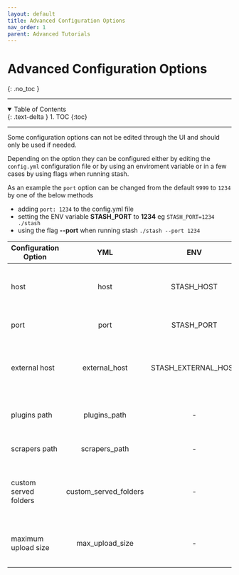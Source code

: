 ```yaml
---
layout: default
title: Advanced Configuration Options
nav_order: 1
parent: Advanced Tutorials
---
```

# **Advanced Configuration Options**
{: .no_toc }

---

<details open markdown="block">
  <summary>
    Table of Contents
  </summary>
  {: .text-delta }
1. TOC
{:toc}
</details>

---

Some configuration options can not be edited through the UI and should only be used if needed.

Depending on the option they can be configured either by editing the `config.yml` configuration file or by using an enviroment variable or in a few cases by using flags when running stash.

As an example the `port` option can be changed from the default `9999` to `1234`  by one of the below methods

* adding `port: 1234` to the config.yml file
* setting the ENV variable **STASH_PORT** to **1234** eg `STASH_PORT=1234 ./stash`
* using the flag **--port** when running stash  `./stash --port 1234`


Configuration Option | YML | ENV | FLAG | Description | Comments
---------------------|:---:|:---:|:----:|-------------|:-------------:
host|host|STASH_HOST|--host| The ip address for the host that stash is listening to | default: 0.0.0.0
port|port|STASH_PORT|--port| The port that stash serves to |default: 9999 
external host|external_host|STASH_EXTERNAL_HOST|-| Needed in some cases when you use a reverse proxy | [Wiki]({{ site.baseurl }}/docs/Reverse-proxy)
plugins path|plugins_path|-|-|The path to the stash plugins folder|Only use if you need to override the default
scrapers path|scrapers_path|-|-|The path to the scrapers folder|Only use if you need to override the default
custom served folders|custom_served_folders|-|-|Allows configuration of mapped URLs to file system folders|[PR](https://github.com/stashapp/stash/pull/620)
maximum upload size|max_upload_size|-|-|Change the maximum size (in MB) for partial imports| default: 1024 (1GB)